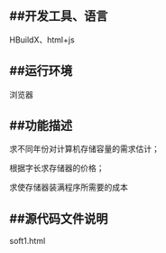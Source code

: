 ##开发工具、语言
---
HBuildX、html+js

##运行环境
---
浏览器

##功能描述
---
求不同年份对计算机存储容量的需求估计；

根据字长求存储器的价格；

求使存储器装满程序所需要的成本


##源代码文件说明
---
soft1.html
